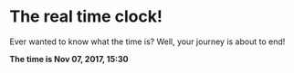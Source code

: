 # The real time clock!

Ever wanted to know what the time is? Well, your journey is about to end!

**The time is Nov 07, 2017, 15:30**